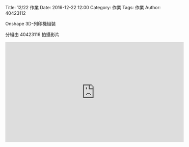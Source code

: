 Title: 12/22 作業
Date: 2016-12-22 12:00
Category: 作業
Tags: 作業
Author: 40423112

Onshape 3D-列印機組裝

<!-- PELICAN_END_SUMMARY -->


分組由  40423116  拍攝影片

<iframe width="560" height="315" src="https://www.youtube.com/embed/NvfGaW3GUUA" frameborder="0" allowfullscreen></iframe>
